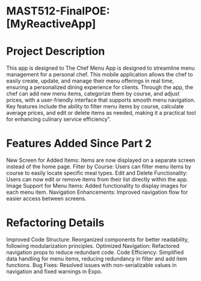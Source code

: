 # MAST512-FinalPOE: [MyReactiveApp]
# Project Description
This app is designed to The Chef Menu App is designed to streamline menu management for a personal chef. This mobile application allows the chef to easily create, update, and manage their menu offerings in real time, ensuring a personalized dining experience for clients. Through the app, the chef can add new menu items, categorize them by course, and adjust prices, with a user-friendly interface that supports smooth menu navigation. Key features include the ability to filter menu items by course, calculate average prices, and edit or delete items as needed, making it a practical tool for enhancing culinary service efficiency".

# Features Added Since Part 2
New Screen for Added Items: Items are now displayed on a separate screen instead of the home page.
Filter by Course: Users can filter menu items by course to easily locate specific meal types.
Edit and Delete Functionality: Users can now edit or remove items from their list directly within the app.
Image Support for Menu Items: Added functionality to display images for each menu item.
Navigation Enhancements: Improved navigation flow for easier access between screens.
# Refactoring Details
Improved Code Structure: Reorganized components for better readability, following modularization principles.
Optimized Navigation: Refactored navigation props to reduce redundant code.
Code Efficiency: Simplified data handling for menu items, reducing redundancy in filter and add item functions.
Bug Fixes: Resolved issues with non-serializable values in navigation and fixed warnings in Expo.

